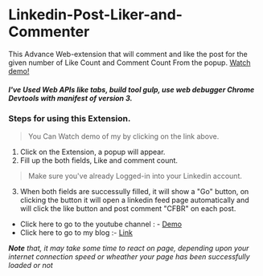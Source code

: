# Linkedin-Post-Liker-and-Commenter
This Advance Web-extension that will comment and like the post for the given number of Like Count and Comment Count From the popup. [Watch demo!](https://youtu.be/p-Up19eNgL4)
#### _I've Used Web APIs like tabs, build tool gulp, use web debugger Chrome Devtools with manifest of version 3._  
### Steps for using this Extension.

> You Can Watch demo of my by clicking on the link above.

1. Click on the Extension, a popup will appear.
2. Fill up the both fields, Like and comment count.

> Make sure you've already Logged-in into your Linkedin account.

3. When both fields are successully filled, it will show a "Go" button, on clicking the button it will open a linkedin feed page automatically and will click the like button and post comment "CFBR" on each post.
- Click here to go to the youtube channel : - [Demo](https://youtu.be/p-Up19eNgL4)
- Click here to go to my blog :- [Link](https://develop4you.hashnode.dev/creating-advance-web-extension)

_**Note** that, it may take some time to react on page, depending upon your internet connection speed or wheather your page has been successfully loaded or not_
